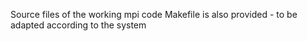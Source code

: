 Source files of the working mpi code
Makefile is also provided - to be adapted according to the system